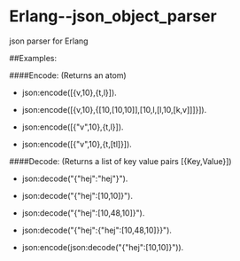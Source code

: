 # Erlang--json_object_parser
json parser for Erlang

##Examples:

####Encode: (Returns an atom)

- json:encode([{v,10},{t,l}]).

- json:encode([{v,10},{[10,[10,10]],[10,l,[l,10,[k,v]]]}]).

- json:encode([{"v",10},{t,l}]).

- json:encode([{"v",10},{t,[tl]}]).

####Decode: (Returns a list of key value pairs [{Key,Value}])

- json:decode("{\"hej\":\"hej\"}").

- json:decode("{\"hej\":[10,10]}").

- json:decode("{\"hej\":[10,48,10]}").

- json:decode("{\"hej\":{\"hej\":[10,48,10]}}").

- json:encode(json:decode("{\"hej\":[10,10]}")).
